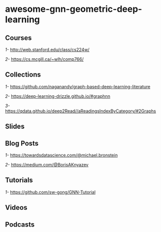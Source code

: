 # awesome-gnn-geometric-deep-learning
## Courses

*1-* http://web.stanford.edu/class/cs224w/

*2-* https://cs.mcgill.ca/~wlh/comp766/ 
  
## Collections

*1-*  https://github.com/naganandy/graph-based-deep-learning-literature 

*2-*  https://deep-learning-drizzle.github.io/#graphnn 

*3-*  https://qdata.github.io/deep2Read//aReadingsIndexByCategory/#2Graphs

## Slides

## Blog Posts

*1-* https://towardsdatascience.com/@michael.bronstein

*2-* https://medium.com/@BorisAKnyazev



## Tutorials

*1-*  https://github.com/sw-gong/GNN-Tutorial

## Videos

## Podcasts
